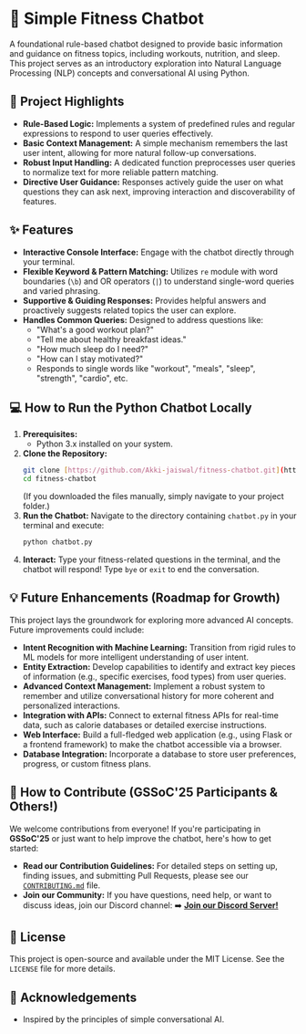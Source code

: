 # 🤖 Simple Fitness Chatbot

A foundational rule-based chatbot designed to provide basic information and guidance on fitness topics, including workouts, nutrition, and sleep. This project serves as an introductory exploration into Natural Language Processing (NLP) concepts and conversational AI using Python.

## 🌟 Project Highlights

* **Rule-Based Logic:** Implements a system of predefined rules and regular expressions to respond to user queries effectively.
* **Basic Context Management:** A simple mechanism remembers the last user intent, allowing for more natural follow-up conversations.
* **Robust Input Handling:** A dedicated function preprocesses user queries to normalize text for more reliable pattern matching.
* **Directive User Guidance:** Responses actively guide the user on what questions they can ask next, improving interaction and discoverability of features.

## ✨ Features

* **Interactive Console Interface:** Engage with the chatbot directly through your terminal.
* **Flexible Keyword & Pattern Matching:** Utilizes `re` module with word boundaries (`\b`) and OR operators (`|`) to understand single-word queries and varied phrasing.
* **Supportive & Guiding Responses:** Provides helpful answers and proactively suggests related topics the user can explore.
* **Handles Common Queries:** Designed to address questions like:
    * "What's a good workout plan?"
    * "Tell me about healthy breakfast ideas."
    * "How much sleep do I need?"
    * "How can I stay motivated?"
    * Responds to single words like "workout", "meals", "sleep", "strength", "cardio", etc.

## 💻 How to Run the Python Chatbot Locally

1.  **Prerequisites:**
    * Python 3.x installed on your system.
2.  **Clone the Repository:**
    ```bash
    git clone [https://github.com/Akki-jaiswal/fitness-chatbot.git](https://github.com/Akki-jaiswal/fitness-chatbot.git)
    cd fitness-chatbot
    ```
    (If you downloaded the files manually, simply navigate to your project folder.)
3.  **Run the Chatbot:**
    Navigate to the directory containing `chatbot.py` in your terminal and execute:
    ```bash
    python chatbot.py
    ```
4.  **Interact:**
    Type your fitness-related questions in the terminal, and the chatbot will respond! Type `bye` or `exit` to end the conversation.

## 💡 Future Enhancements (Roadmap for Growth)

This project lays the groundwork for exploring more advanced AI concepts. Future improvements could include:

* **Intent Recognition with Machine Learning:** Transition from rigid rules to ML models for more intelligent understanding of user intent.
* **Entity Extraction:** Develop capabilities to identify and extract key pieces of information (e.g., specific exercises, food types) from user queries.
* **Advanced Context Management:** Implement a robust system to remember and utilize conversational history for more coherent and personalized interactions.
* **Integration with APIs:** Connect to external fitness APIs for real-time data, such as calorie databases or detailed exercise instructions.
* **Web Interface:** Build a full-fledged web application (e.g., using Flask or a frontend framework) to make the chatbot accessible via a browser.
* **Database Integration:** Incorporate a database to store user preferences, progress, or custom fitness plans.

## 🤝 How to Contribute (GSSoC'25 Participants & Others!)

We welcome contributions from everyone! If you're participating in **GSSoC'25** or just want to help improve the chatbot, here's how to get started:

* **Read our Contribution Guidelines:** For detailed steps on setting up, finding issues, and submitting Pull Requests, please see our [`CONTRIBUTING.md`](CONTRIBUTING.md) file.
* **Join our Community:** If you have questions, need help, or want to discuss ideas, join our Discord channel:
    ➡️ **[Join our Discord Server!](https://discord.gg/4m6JuQ8S)**

## 📜 License

This project is open-source and available under the MIT License. See the `LICENSE` file for more details.

## 🙏 Acknowledgements

* Inspired by the principles of simple conversational AI.
